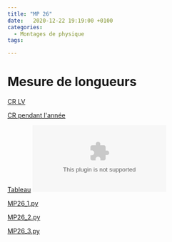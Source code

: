 ```yaml
---
title: "MP 26"
date:   2020-12-22 19:19:00 +0100
categories:
  - Montages de physique
tags:

---
```

# Mesure de longueurs

[CR LV](/assets/pdf/MP26.pdf)
<object class="pdf fitvidsignore" data="/assets/pdf/MP26.pdf" type="application/pdf"></object>

[CR pendant l'année](/assets/pdf/MP26_CR.pdf)
<object class="pdf fitvidsignore" data="/assets/pdf/MP26_CR.pdf" type="application/pdf"></object>

[Tableau](/assets/jpeg/MP26_tableau.jpg)
<object class="pdf fitvidsignore" data="/assets/jpeg/MP26_tableau.jpg" type="application/jpg"></object>

<a href="/assets/python/MP26_1.py" download>MP26_1.py</a> 

<a href="/assets/python/MP26_2.py" download>MP26_2.py</a>

<a href="/assets/python/MP26_3.py" download>MP26_3.py</a>

